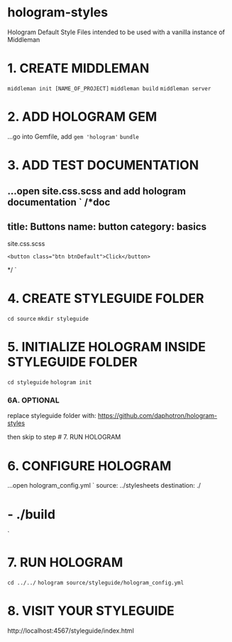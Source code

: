 # hologram-styles
Hologram Default Style Files intended to be used with a vanilla instance of Middleman

# 1. CREATE MIDDLEMAN
`middleman init [NAME_OF_PROJECT]`
`middleman build`
`middleman server`

# 2. ADD HOLOGRAM GEM
…go into Gemfile, add `gem 'hologram'`
`bundle`

# 3. ADD TEST DOCUMENTATION
…open site.css.scss and add hologram documentation
`
/*doc
---
title: Buttons
name: button
category: basics
---

site.css.scss

```html_example
<button class="btn btnDefault">Click</button>
```
*/
`
# 4. CREATE STYLEGUIDE FOLDER
`cd source`
`mkdir styleguide`

# 5. INITIALIZE HOLOGRAM INSIDE STYLEGUIDE FOLDER
`cd styleguide`
`hologram init`

### 6A. OPTIONAL
replace styleguide folder with:
https://github.com/daphotron/hologram-styles

then skip to step # 7. RUN HOLOGRAM

# 6. CONFIGURE HOLOGRAM
…open hologram_config.yml
`
source: ../stylesheets
destination: ./
# - ./build
`

# 7. RUN HOLOGRAM
`cd ../../`
`hologram source/styleguide/hologram_config.yml`

# 8. VISIT YOUR STYLEGUIDE
http://localhost:4567/styleguide/index.html
